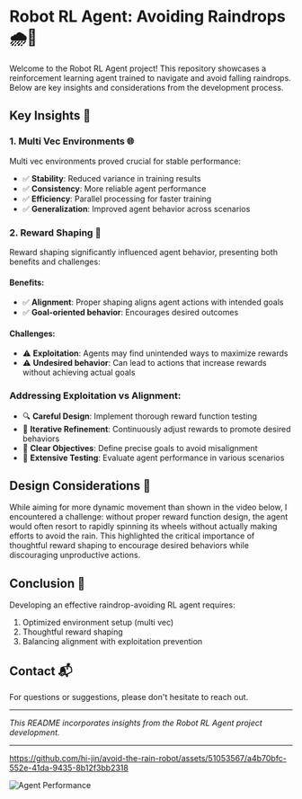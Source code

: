 # Robot RL Agent: Avoiding Raindrops 🌧️🤖

Welcome to the Robot RL Agent project! This repository showcases a reinforcement learning agent trained to navigate and avoid falling raindrops. Below are key insights and considerations from the development process.

## Key Insights 🔑

### 1. Multi Vec Environments 🌐

Multi vec environments proved crucial for stable performance:

- ✅ **Stability**: Reduced variance in training results
- ✅ **Consistency**: More reliable agent performance
- ✅ **Efficiency**: Parallel processing for faster training
- ✅ **Generalization**: Improved agent behavior across scenarios

### 2. Reward Shaping 🎯

Reward shaping significantly influenced agent behavior, presenting both benefits and challenges:

#### Benefits:
- ✅ **Alignment**: Proper shaping aligns agent actions with intended goals
- ✅ **Goal-oriented behavior**: Encourages desired outcomes

#### Challenges:
- ⚠️ **Exploitation**: Agents may find unintended ways to maximize rewards
- ⚠️ **Undesired behavior**: Can lead to actions that increase rewards without achieving actual goals

### Addressing Exploitation vs Alignment:
- 🔍 **Careful Design**: Implement thorough reward function testing
- 🔄 **Iterative Refinement**: Continuously adjust rewards to promote desired behaviors
- 🎯 **Clear Objectives**: Define precise goals to avoid misalignment
- 🧪 **Extensive Testing**: Evaluate agent performance in various scenarios

## Design Considerations 🎨

While aiming for more dynamic movement than shown in the video below, I encountered a challenge: without proper reward function design, the agent would often resort to rapidly spinning its wheels without actually making efforts to avoid the rain. This highlighted the critical importance of thoughtful reward shaping to encourage desired behaviors while discouraging unproductive actions.

## Conclusion 🏁

Developing an effective raindrop-avoiding RL agent requires:
1. Optimized environment setup (multi vec)
2. Thoughtful reward shaping
3. Balancing alignment with exploitation prevention

## Contact 📬

For questions or suggestions, please don't hesitate to reach out.

---

*This README incorporates insights from the Robot RL Agent project development.*

---

https://github.com/hi-jin/avoid-the-rain-robot/assets/51053567/a4b70bfc-552e-41da-9435-8b12f3bb2318

![Agent Performance](https://github.com/hi-jin/avoid-the-rain-robot/assets/51053567/0798dd1b-ec4a-40df-bb2d-b8ce7d2c510a)
